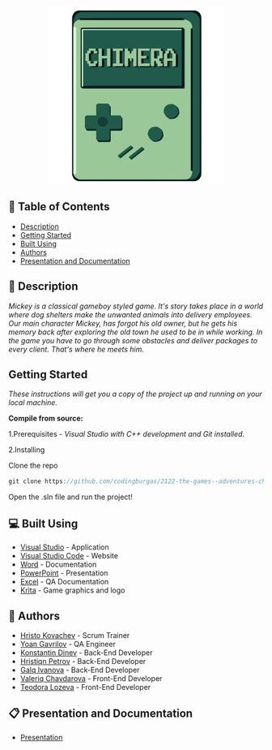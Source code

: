 <p align="center">
  <a href=" rel="noopener">
    <img src="Images/chimera_logo.png" alt="Logo" width=350" >
  </a>
</p>

## 📝 Table of Contents
- [Description](#description)
- [Getting Started](#start)
- [Built Using](#built_using)
- [Authors](#authors)
- [Presentation and Documentation](#documentation)

## 📖 Description <a name="description"></a>
*Mickey is a classical gameboy styled game. It's story takes place in a world where dog shelters make the unwanted animals into delivery employees. Our main character Mickey, has forgot his old owner, but he gets his memory back after exploring the old town he used to be in while working. In the game you have to go through some obstacles and deliver packages to every client. That's where he meets him.*

## Getting Started <a name="start"></a>
*These instructions will get you a copy of the project up and running on your local machine.*

**Compile from source:**

1.Prerequisites - 
*Visual Studio with C++ development and Git installed.*

2.Installing

Clone the repo

```cpp
git clone https://github.com/codingburgas/2122-the-games--adventures-chimera.git
```

Open the .sln file and run the project!

## 💻 Built Using <a name="built_using"></a>
- [Visual Studio](https://visualstudio.microsoft.com/) - Application
- [Visual Studio Code](https://code.visualstudio.com/) - Website
- [Word](https://www.microsoft.com/en-us/microsoft-365/word) - Documentation
- [PowerPoint](https://www.microsoft.com/en-us/microsoft-365/powerpoint) - Presentation
- [Excel](https://www.microsoft.com/en-us/microsoft-365/excel) - QA Documentation
- [Krita](https://krita.org/en/) - Game graphics and logo


## 👥 Authors <a name="authors"></a>
- [Hristo Kovachev](https://github.com/HPKovachev19) - Scrum Trainer
- [Yoan Gavrilov](https://github.com/YAGavrilov19) - QA Engineer
- [Konstantin Dinev](https://github.com/KKDinev20) - Back-End Developer
- [Hristiqn Petrov](https://github.com/HMPetrov20) - Back-End Developer
- [Galq Ivanova](https://github.com/GAIvanova20) - Back-End Developer
- [Valeriq Chavdarova](https://github.com/VDChavdarova21) - Front-End Developer
- [Teodora Lozeva](https://github.com/TLLozeva21) - Front-End Developer

## 📋 Presentation and Documentation <a name="documentation"></a>
- [Presentation](https://github.com/codingburgas/2122-the-games--adventures-chimera/tree/main/Documents)

